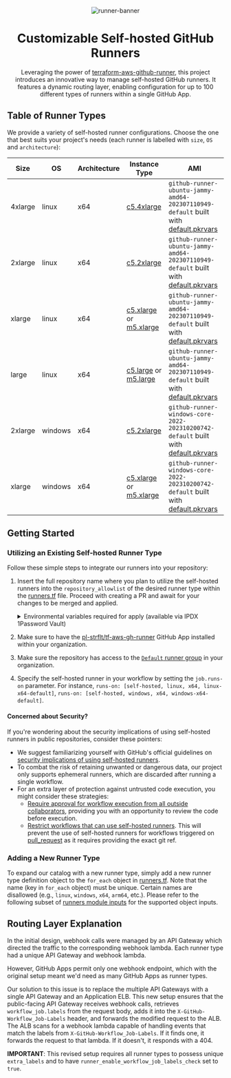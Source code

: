 <div align="center">

![runner-banner](https://github.com/pl-strflt/tf-aws-gh-runner/assets/6688074/ef8ede5b-a2fe-45c1-8564-66eeb8ba0fdb)

# Customizable Self-hosted GitHub Runners

Leveraging the power of [terraform-aws-github-runner](https://github.com/philips-labs/terraform-aws-github-runner), this project introduces an innovative way to manage self-hosted GitHub runners. It features a dynamic routing layer, enabling configuration for up to 100 different types of runners within a single GitHub App.

</div>

## Table of Runner Types

We provide a variety of self-hosted runner configurations. Choose the one that best suits your project's needs (each runner is labelled with `size`, `OS` and `architecture`):

| Size | OS | Architecture | Instance Type | AMI |
| --- | --- | --- | --- | --- |
| 4xlarge | linux | x64 | [c5.4xlarge](https://instances.vantage.sh/?selected=c5.4xlarge) | `github-runner-ubuntu-jammy-amd64-202307110949-default` built with [default.pkrvars](images/ubuntu-jammy/default.pkrvars.hcl) |
| 2xlarge | linux | x64 | [c5.2xlarge](https://instances.vantage.sh/?selected=c5.2xlarge) | `github-runner-ubuntu-jammy-amd64-202307110949-default` built with [default.pkrvars](images/ubuntu-jammy/default.pkrvars.hcl) |
| xlarge | linux | x64 | [c5.xlarge](https://instances.vantage.sh/?selected=c5.xlarge) or [m5.xlarge](https://instances.vantage.sh/?selected=m5.xlarge) | `github-runner-ubuntu-jammy-amd64-202307110949-default` built with [default.pkrvars](images/ubuntu-jammy/default.pkrvars.hcl) |
| large | linux | x64 | [c5.large](https://instances.vantage.sh/?selected=c5.large) or [m5.large](https://instances.vantage.sh/?selected=m5.large) | `github-runner-ubuntu-jammy-amd64-202307110949-default` built with [default.pkrvars](images/ubuntu-jammy/default.pkrvars.hcl) |
| 2xlarge | windows | x64 | [c5.2xlarge](https://instances.vantage.sh/?selected=c5.2xlarge) | `github-runner-windows-core-2022-202310200742-default` built with [default.pkrvars](images/windows-server-2022/default.pkrvars.hcl) |
| xlarge | windows | x64 | [c5.xlarge](https://instances.vantage.sh/?selected=c5.xlarge) or [m5.xlarge](https://instances.vantage.sh/?selected=m5.xlarge) | `github-runner-windows-core-2022-202310200742-default` built with [default.pkrvars](images/windows-server-2022/default.pkrvars.hcl) |

## Getting Started

### Utilizing an Existing Self-hosted Runner Type

Follow these simple steps to integrate our runners into your repository:

1. Insert the full repository name where you plan to utilize the self-hosted runners into the `repository_allowlist` of the desired runner type within the [runners.tf](runners.tf) file. Proceed with creating a PR and await for your changes to be merged and applied.
    <details>
      <summary>Environmental variables required for apply (available via IPDX 1Password Vault)</summary>

      ```
      export AWS_ACCESS_KEY_ID
      export AWS_SECRET_ACCESS_KEY
      export AWS_REGION
      export TF_VAR_github_app_id
      export TF_VAR_email # An email address to which alerts are sent
      export TF_VAR_github_webhook_secret
      export TF_VAR_github_app_key_base64
      ```
    </details>
2. Make sure to have the [pl-strflt/tf-aws-gh-runner](https://github.com/apps/pl-strflt-tf-aws-gh-runner) GitHub App installed within your organization.
3. Make sure the repository has access to the [`Default` runner group](https://docs.github.com/en/actions/hosting-your-own-runners/managing-self-hosted-runners/using-self-hosted-runners-in-a-workflow#about-self-hosted-runner-groups) in your organization.
4. Specify the self-hosted runner in your workflow by setting the `job.runs-on` parameter. For instance, `runs-on: [self-hosted, linux, x64, linux-x64-default]`, `runs-on: [self-hosted, windows, x64, windows-x64-default]`.

#### Concerned about Security?

If you're wondering about the security implications of using self-hosted runners in public repositories, consider these pointers:

- We suggest familiarizing yourself with GitHub's official guidelines on [security implications of using self-hosted runners](https://docs.github.com/en/actions/hosting-your-own-runners/about-self-hosted-runners#self-hosted-runner-security).
- To combat the risk of retaining unwanted or dangerous data, our project only supports ephemeral runners, which are discarded after running a single workflow.
- For an extra layer of protection against untrusted code execution, you might consider these strategies:
  - [Require approval for workflow execution from all outside collaborators](https://docs.github.com/en/repositories/managing-your-repositorys-settings-and-features/enabling-features-for-your-repository/managing-github-actions-settings-for-a-repository#controlling-changes-from-forks-to-workflows-in-public-repositories), providing you with an opportunity to review the code before execution.
  - [Restrict workflows that can use self-hosted runners](https://docs.github.com/en/actions/hosting-your-own-runners/managing-access-to-self-hosted-runners-using-groups#changing-the-access-policy-of-a-self-hosted-runner-group). This will prevent the use of self-hosted runners for workflows triggered on [pull_request](https://docs.github.com/en/actions/using-workflows/events-that-trigger-workflows#pull_request) as it requires providing the exact git ref.

### Adding a New Runner Type

To expand our catalog with a new runner type, simply add a new runner type definition object to the `for_each` object in [runners.tf](runners.tf). Note that the name (key in `for_each` object) must be unique. Certain names are disallowed (e.g., `linux`, `windows`, `x64`, `arm64`, etc.). Please refer to the following subset of [runners module inputs](https://github.com/philips-labs/terraform-aws-github-runner#inputs) for the supported object inputs.

## Routing Layer Explanation

In the initial design, webhook calls were managed by an API Gateway which directed the traffic to the corresponding webhook lambda. Each runner type had a unique API Gateway and webhook lambda.

However, GitHub Apps permit only one webhook endpoint, which with the original setup meant we'd need as many GitHub Apps as runner types.

Our solution to this issue is to replace the multiple API Gateways with a single API Gateway and an Application ELB. This new setup ensures that the public-facing API Gateway receives webhook calls, retrieves `workflow_job.labels` from the request body, adds it into the `X-GitHub-Workflow_Job-Labels` header, and forwards the modified request to the ALB. The ALB scans for a webhook lambda capable of handling events that match the labels from `X-GitHub-Workflow_Job-Labels`. If it finds one, it forwards the request to that lambda. If it doesn't, it responds with a 404.

**IMPORTANT**: This revised setup requires all runner types to possess unique `extra_labels` and to have `runner_enable_workflow_job_labels_check` set to `true`.
